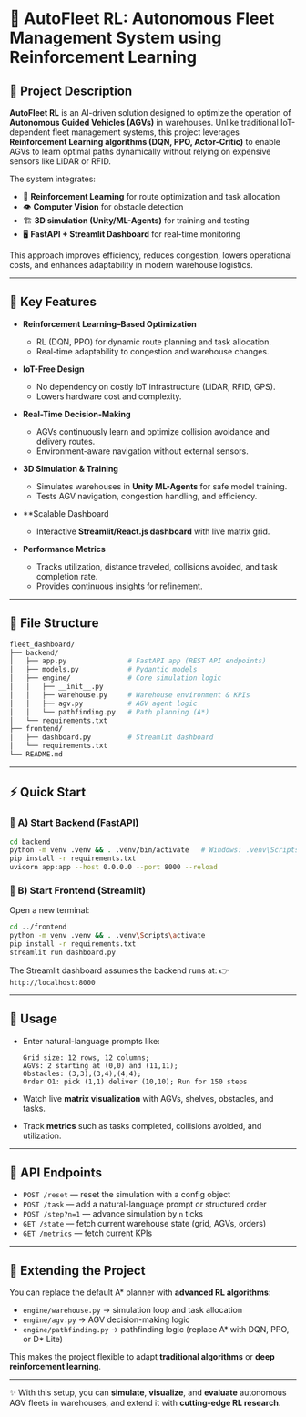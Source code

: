 # 🚀 AutoFleet RL: Autonomous Fleet Management System using Reinforcement Learning

## 📖 Project Description

**AutoFleet RL** is an AI-driven solution designed to optimize the operation of **Autonomous Guided Vehicles (AGVs)** in warehouses. Unlike traditional IoT-dependent fleet management systems, this project leverages **Reinforcement Learning algorithms (DQN, PPO, Actor-Critic)** to enable AGVs to learn optimal paths dynamically without relying on expensive sensors like LiDAR or RFID.

The system integrates:

* 🤖 **Reinforcement Learning** for route optimization and task allocation
* 👁 **Computer Vision** for obstacle detection
* 🏗 **3D simulation (Unity/ML-Agents)** for training and testing
* 🖥 **FastAPI + Streamlit Dashboard** for real-time monitoring
  

This approach improves efficiency, reduces congestion, lowers operational costs, and enhances adaptability in modern warehouse logistics.

---

## 🌟 Key Features

* **Reinforcement Learning–Based Optimization**

  * RL (DQN, PPO) for dynamic route planning and task allocation.
  * Real-time adaptability to congestion and warehouse changes.

* **IoT-Free Design**

  * No dependency on costly IoT infrastructure (LiDAR, RFID, GPS).
  * Lowers hardware cost and complexity.

* **Real-Time Decision-Making**

  * AGVs continuously learn and optimize collision avoidance and delivery routes.
  * Environment-aware navigation without external sensors.

* **3D Simulation & Training**

  * Simulates warehouses in **Unity ML-Agents** for safe model training.
  * Tests AGV navigation, congestion handling, and efficiency.

* **Scalable Dashboard 

  * Interactive **Streamlit/React.js dashboard** with live matrix grid.
  

* **Performance Metrics**

  * Tracks utilization, distance traveled, collisions avoided, and task completion rate.
  * Provides continuous insights for refinement.

---

## 📁 File Structure

```bash
fleet_dashboard/
├── backend/
│   ├── app.py               # FastAPI app (REST API endpoints)
│   ├── models.py            # Pydantic models
│   ├── engine/              # Core simulation logic
│   │   ├── __init__.py
│   │   ├── warehouse.py     # Warehouse environment & KPIs
│   │   ├── agv.py           # AGV agent logic
│   │   └── pathfinding.py   # Path planning (A*)
│   └── requirements.txt
├── frontend/
│   ├── dashboard.py         # Streamlit dashboard
│   └── requirements.txt
└── README.md
```

---

## ⚡ Quick Start

### 🔹 A) Start Backend (FastAPI)

```bash
cd backend
python -m venv .venv && . .venv/bin/activate   # Windows: .venv\Scripts\activate
pip install -r requirements.txt
uvicorn app:app --host 0.0.0.0 --port 8000 --reload
```

### 🔹 B) Start Frontend (Streamlit)

Open a new terminal:

```bash
cd ../frontend
python -m venv .venv && . .venv\Scripts\activate
pip install -r requirements.txt
streamlit run dashboard.py
```

The Streamlit dashboard assumes the backend runs at:
👉 `http://localhost:8000`

---

## 🧭 Usage

* Enter natural-language prompts like:

  ```
  Grid size: 12 rows, 12 columns; 
  AGVs: 2 starting at (0,0) and (11,11); 
  Obstacles: (3,3),(3,4),(4,4); 
  Order O1: pick (1,1) deliver (10,10); Run for 150 steps
  ```

* Watch live **matrix visualization** with AGVs, shelves, obstacles, and tasks.

* Track **metrics** such as tasks completed, collisions avoided, and utilization.

---

## 🔌 API Endpoints

* `POST /reset` — reset the simulation with a config object
* `POST /task` — add a natural-language prompt or structured order
* `POST /step?n=1` — advance simulation by `n` ticks
* `GET /state` — fetch current warehouse state (grid, AGVs, orders)
* `GET /metrics` — fetch current KPIs

---

## 🧠 Extending the Project

You can replace the default A\* planner with **advanced RL algorithms**:

* `engine/warehouse.py` → simulation loop and task allocation
* `engine/agv.py` → AGV decision-making logic
* `engine/pathfinding.py` → pathfinding logic (replace A\* with DQN, PPO, or D\* Lite)

This makes the project flexible to adapt **traditional algorithms** or **deep reinforcement learning**.

---

✨ With this setup, you can **simulate**, **visualize**, and **evaluate** autonomous AGV fleets in warehouses, and extend it with **cutting-edge RL research**.

